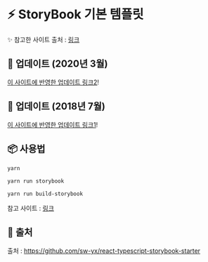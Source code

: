 # **:zap: StoryBook 기본 템플릿**
:sparkles: 참고한 사이트 출처 : <a href="https://dev.to/swyx/quick-guide-to-setup-your-react--typescript-storybook-design-system-1c51">링크</a>

## **:volcano: 업데이트 (2020년 3월)**

[이 사이트에 반영한 업데이트 링크2](https://github.com/sw-yx/react-typescript-storybook-starter/pull/4)!

## **:volcano: 업데이트 (2018년 7월)**

[이 사이트에 반영한 업데이트 링크1](https://github.com/sw-yx/react-typescript-storybook-starter/pull/1)!

## **📦 사용법**

```bash
yarn

yarn run storybook
```

```bash
yarn run build-storybook
```

참고 사이트 : [링크](https://github.com/storybooks/storybook/pull/3361#issuecomment-379010961)
## **:paperclip: 출처**
출처 : https://github.com/sw-yx/react-typescript-storybook-starter